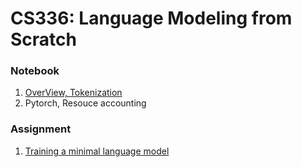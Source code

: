 # CS336: Language Modeling from Scratch

### Notebook

1. [OverView, Tokenization](notebook/lesson_1_overview_tokenization.md)
1. Pytorch, Resouce accounting

### Assignment

1. [Training a minimal language model](./assignment/assignment_1/README.md)

